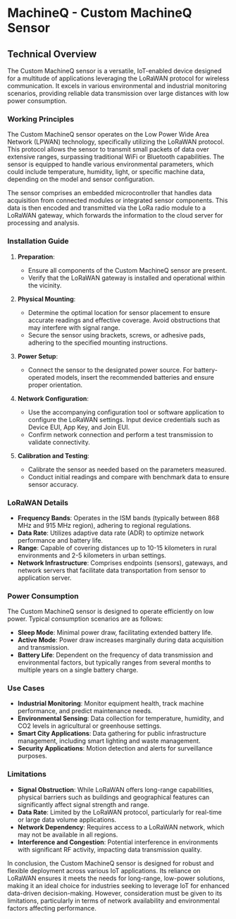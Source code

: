 # MachineQ - Custom MachineQ Sensor

## Technical Overview

The Custom MachineQ sensor is a versatile, IoT-enabled device designed for a multitude of applications leveraging the LoRaWAN protocol for wireless communication. It excels in various environmental and industrial monitoring scenarios, providing reliable data transmission over large distances with low power consumption.

### Working Principles

The Custom MachineQ sensor operates on the Low Power Wide Area Network (LPWAN) technology, specifically utilizing the LoRaWAN protocol. This protocol allows the sensor to transmit small packets of data over extensive ranges, surpassing traditional WiFi or Bluetooth capabilities. The sensor is equipped to handle various environmental parameters, which could include temperature, humidity, light, or specific machine data, depending on the model and sensor configuration.

The sensor comprises an embedded microcontroller that handles data acquisition from connected modules or integrated sensor components. This data is then encoded and transmitted via the LoRa radio module to a LoRaWAN gateway, which forwards the information to the cloud server for processing and analysis.

### Installation Guide

1. **Preparation**:
   - Ensure all components of the Custom MachineQ sensor are present.
   - Verify that the LoRaWAN gateway is installed and operational within the vicinity.

2. **Physical Mounting**:
   - Determine the optimal location for sensor placement to ensure accurate readings and effective coverage. Avoid obstructions that may interfere with signal range.
   - Secure the sensor using brackets, screws, or adhesive pads, adhering to the specified mounting instructions.

3. **Power Setup**:
   - Connect the sensor to the designated power source. For battery-operated models, insert the recommended batteries and ensure proper orientation.

4. **Network Configuration**:
   - Use the accompanying configuration tool or software application to configure the LoRaWAN settings. Input device credentials such as Device EUI, App Key, and Join EUI.
   - Confirm network connection and perform a test transmission to validate connectivity.

5. **Calibration and Testing**:
   - Calibrate the sensor as needed based on the parameters measured.
   - Conduct initial readings and compare with benchmark data to ensure sensor accuracy.

### LoRaWAN Details

- **Frequency Bands**: Operates in the ISM bands (typically between 868 MHz and 915 MHz region), adhering to regional regulations.
- **Data Rate**: Utilizes adaptive data rate (ADR) to optimize network performance and battery life.
- **Range**: Capable of covering distances up to 10-15 kilometers in rural environments and 2-5 kilometers in urban settings.
- **Network Infrastructure**: Comprises endpoints (sensors), gateways, and network servers that facilitate data transportation from sensor to application server.

### Power Consumption

The Custom MachineQ sensor is designed to operate efficiently on low power. Typical consumption scenarios are as follows:

- **Sleep Mode**: Minimal power draw, facilitating extended battery life.
- **Active Mode**: Power draw increases marginally during data acquisition and transmission.
- **Battery Life**: Dependent on the frequency of data transmission and environmental factors, but typically ranges from several months to multiple years on a single battery charge.

### Use Cases

- **Industrial Monitoring**: Monitor equipment health, track machine performance, and predict maintenance needs.
- **Environmental Sensing**: Data collection for temperature, humidity, and CO2 levels in agricultural or greenhouse settings.
- **Smart City Applications**: Data gathering for public infrastructure management, including smart lighting and waste management.
- **Security Applications**: Motion detection and alerts for surveillance purposes.

### Limitations

- **Signal Obstruction**: While LoRaWAN offers long-range capabilities, physical barriers such as buildings and geographical features can significantly affect signal strength and range.
- **Data Rate**: Limited by the LoRaWAN protocol, particularly for real-time or large data volume applications.
- **Network Dependency**: Requires access to a LoRaWAN network, which may not be available in all regions.
- **Interference and Congestion**: Potential interference in environments with significant RF activity, impacting data transmission quality.

In conclusion, the Custom MachineQ sensor is designed for robust and flexible deployment across various IoT applications. Its reliance on LoRaWAN ensures it meets the needs for long-range, low-power solutions, making it an ideal choice for industries seeking to leverage IoT for enhanced data-driven decision-making. However, consideration must be given to its limitations, particularly in terms of network availability and environmental factors affecting performance.